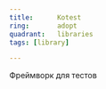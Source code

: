 ```yaml
---
title:      Kotest
ring:       adopt
quadrant:   libraries
tags: [library]

---
```


Фреймворк для тестов
